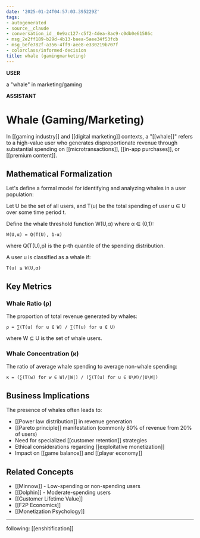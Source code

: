 ```yaml
---
date: '2025-01-24T04:57:03.395229Z'
tags:
- autogenerated
- source__claude
- conversation_id__0e9ac127-c5f2-4dea-8ac9-c0db0e61586c
- msg_2e2ff189-b29d-4b13-baea-5aee34f53fcb
- msg_befe782f-a356-4ff9-aee8-e330219b707f
- colorclass/informed-decision
title: whale (gamingmarketing)
---
```


**USER**

a "whale" in marketing/gaming


**ASSISTANT**

# Whale (Gaming/Marketing)

In [[gaming industry]] and [[digital marketing]] contexts, a "[[whale]]" refers to a high-value user who generates disproportionate revenue through substantial spending on [[microtransactions]], [[in-app purchases]], or [[premium content]].

## Mathematical Formalization

Let's define a formal model for identifying and analyzing whales in a user population:

Let U be the set of all users, and T(u) be the total spending of user u ∈ U over some time period t.

Define the whale threshold function W(U,α) where α ∈ (0,1):
```
W(U,α) = Q(T(U), 1-α)
```
where Q(T(U),p) is the p-th quantile of the spending distribution.

A user u is classified as a whale if:
```
T(u) ≥ W(U,α)
```

## Key Metrics

### Whale Ratio (ρ)
The proportion of total revenue generated by whales:
```
ρ = ∑(T(u) for u ∈ W) / ∑(T(u) for u ∈ U)
```
where W ⊆ U is the set of whale users.

### Whale Concentration (κ)
The ratio of average whale spending to average non-whale spending:
```
κ = (∑(T(w) for w ∈ W)/|W|) / (∑(T(u) for u ∈ U\W)/|U\W|)
```

## Business Implications

The presence of whales often leads to:
- [[Power law distribution]] in revenue generation
- [[Pareto principle]] manifestation (commonly 80% of revenue from 20% of users)
- Need for specialized [[customer retention]] strategies
- Ethical considerations regarding [[exploitative monetization]]
- Impact on [[game balance]] and [[player economy]]

## Related Concepts
- [[Minnow]] - Low-spending or non-spending users
- [[Dolphin]] - Moderate-spending users
- [[Customer Lifetime Value]]
- [[F2P Economics]]
- [[Monetization Psychology]]


---


following: [[enshitification]]